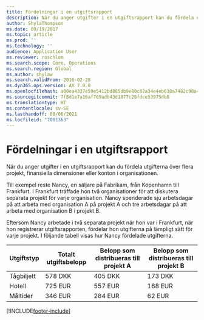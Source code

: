 ```yaml
---
title: Fördelningar i en utgiftsrapport
description: När du anger utgifter i en utgiftsrapport kan du fördela utgifterna över flera projekt, juridiska entiteter eller konton i organisationen.
author: ShylaThompson
ms.date: 09/19/2017
ms.topic: article
ms.prod: ''
ms.technology: ''
audience: Application User
ms.reviewer: roschlom
ms.search.scope: Core, Operations
ms.search.region: Global
ms.author: shylaw
ms.search.validFrom: 2016-02-28
ms.dyn365.ops.version: AX 7.0.0
ms.openlocfilehash: a00ea4337e59e5412bd885db9e80c82a34e4eb638a7482c98a4946c44c4d734e
ms.sourcegitcommit: 7f8d1e7a16af769adb43d1877c28fdce53975db8
ms.translationtype: HT
ms.contentlocale: sv-SE
ms.lasthandoff: 08/06/2021
ms.locfileid: "7001363"
---
```

# <a name="expense-report-distributions"></a>Fördelningar i en utgiftsrapport

När du anger utgifter i en utgiftsrapport kan du fördela utgifterna över flera projekt, finansiella dimensioner eller konton i organisationen.

Till exempel reste Nancy, en säljare på Fabrikam, från Köpenhamn till Frankfurt. I Frankfurt träffade hon två organisationer för att diskutera separata projekt för varje organisation. Nancy spenderade sju arbetsdagar på att arbeta med organisation A på projekt A och tre arbetsdagar på att arbeta med organisation B i projekt B.

Eftersom Nancy arbetade i två separata projekt när hon var i Frankfurt, när hon registrerar utgiftsrapporten, fördelar hon utgifterna på lämpligt sätt för varje projekt. I följande tabell visas hur Nancy fördelade utgifterna.


| Utgiftstyp | Totalt utgiftsbelopp|Belopp som distribueras till projekt A| Belopp som distribueras till projekt B |
|--------------|---------------------|-------------------------------|---------------------------------|
|Tågbiljett   |578 DKK              |405 DKK                        |173 DKK                          |
|Hotell         |725 EUR              |557 EUR                        |168 EUR                          |
|Måltider         |346 EUR              |284 EUR                        |62 EUR                           |



[!INCLUDE[footer-include](../includes/footer-banner.md)]